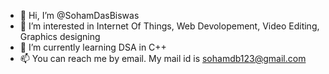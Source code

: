 - 👋 Hi, I’m @SohamDasBiswas
- 👀 I’m interested in Internet Of Things, Web Devolopement, Video Editing, Graphics designing
- 🌱 I’m currently learning DSA in C++
- 📫 You can reach me by email. My mail id is sohamdb123@gmail.com 

